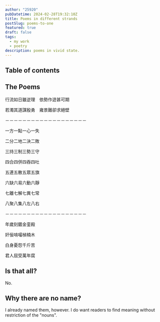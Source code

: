 ```yaml
---
author: "25920"
pubDatetime: 2024-02-28T19:32:10Z
title: Poems in different strands
postSlug: poems-to-one
featured: true
draft: false
tags:
  - my work
  - poetry
description: poems in vivid state.
---
```


## Table of contents

## The Poems

行流如日雖逆理　依勢作遊甚可期

若濁其道謀殷勇　雍景難卻求絕壁

－－－－－－－－－－－－－－－－－－－

一方一點一心一失

二分二地二決二敗

三持三制三勢三守

四合四併四吞四吐

五連五散五眾五旗

六缺六易六動六靜

七離七解七異七常

八聚八集八左八右

－－－－－－－－－－－－－－－－－－－

年歲刻鍍金銮殿

奸佞啃嘬楨楠木

白身憂怨千斤苦

君人屈受萬年腐

## Is that all?

No.

## Why there are no name?

I already named them, however. I do want readers to find meaning without restriction of the "nouns".
